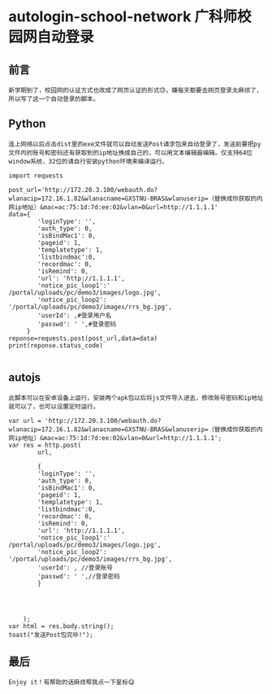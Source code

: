 # autologin-school-network 广科师校园网自动登录

## 前言
    新学期到了，校园网的认证方式也改成了网页认证的形式😓，嫌每天都要去网页登录太麻烦了，所以写了这一个自动登录的脚本。

## Python
    连上网络以后点击dist里的exe文件就可以自动发送Post请求包来自动登录了，发送前要把py文件内的账号和密码还有获取到的ip地址换成自己的，可以用文本编辑器编辑。仅支持64位window系统，32位的请自行安装python环境来编译运行。
``` 
import requests

post_url='http://172.20.3.100/webauth.do?wlanacip=172.16.1.82&wlanacname=GXSTNU-BRAS&wlanuserip=（替换成你获取的内网ip地址）&mac=ac:75:1d:7d:ee:02&vlan=0&url=http://1.1.1.1'
data={
        'loginType': '',
        'auth_type': 0,
        'isBindMac1': 0,
        'pageid': 1,
        'templatetype': 1,
        'listbindmac':0,
        'recordmac': 0,
        'isRemind': 0,
        'url': 'http://1.1.1.1',
        'notice_pic_loop1':' /portal/uploads/pc/demo3/images/logo.jpg',
        'notice_pic_loop2': '/portal/uploads/pc/demo3/images/rrs_bg.jpg',
        'userId': ,#登录用户名
        'passwd': ' ',#登录密码
     }
reponse=requests.post(post_url,data=data)
print(reponse.status_code)
    
```
## autojs
    此脚本可以在安卓设备上运行，安装两个apk包以后将js文件导入进去，修改账号密码和ip地址就可以了，也可以设置定时运行。
```
var url = 'http://172.20.3.100/webauth.do?wlanacip=172.16.1.82&wlanacname=GXSTNU-BRAS&wlanuserip=（替换成你获取的内网ip地址）&mac=ac:75:1d:7d:ee:02&vlan=0&url=http://1.1.1.1';
var res = http.post(
        url,
        
        {
        'loginType': '',
        'auth_type': 0,
        'isBindMac1': 0,
        'pageid': 1,
        'templatetype': 1,
        'listbindmac':0,
        'recordmac': 0,
        'isRemind': 0,
        'url': 'http://1.1.1.1',
        'notice_pic_loop1':' /portal/uploads/pc/demo3/images/logo.jpg',
        'notice_pic_loop2': '/portal/uploads/pc/demo3/images/rrs_bg.jpg',
        'userId': , //登录账号
        'passwd': ' ',//登录密码
        }




    );
var html = res.body.string();
toast("发送Post包完毕!");
```
## 最后
    Enjoy it！有帮助的话麻烦帮我点一下星标😋
